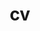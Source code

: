 ---
layout: cv
permalink: /assets/pdf/ajseo_cv.pdf
title: cv
nav: true
nav_order: 3
cv_pdf: ajseo_cv.pdf
---